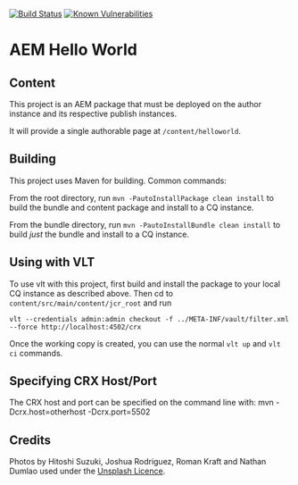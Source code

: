 [![Build Status](https://github.com/shinesolutions/aem-helloworld/workflows/CI/badge.svg)](https://github.com/shinesolutions/aem-helloworld/actions?query=workflow%3ACI)
[![Known Vulnerabilities](https://snyk.io/test/github/shinesolutions/aem-helloworld/badge.svg)](https://snyk.io/test/github/shinesolutions/aem-helloworld)

# AEM Hello World

## Content

This project is an AEM package that must be deployed on the author instance and its respective publish instances. 
 
 It will provide a single authorable page at `/content/helloworld`.

## Building

This project uses Maven for building. Common commands:

From the root directory, run ``mvn -PautoInstallPackage clean install`` to build the bundle and content package and install to a CQ instance.

From the bundle directory, run ``mvn -PautoInstallBundle clean install`` to build *just* the bundle and install to a CQ instance.

## Using with VLT

To use vlt with this project, first build and install the package to your local CQ instance as described above. Then cd to `content/src/main/content/jcr_root` and run

    vlt --credentials admin:admin checkout -f ../META-INF/vault/filter.xml --force http://localhost:4502/crx

Once the working copy is created, you can use the normal ``vlt up`` and ``vlt ci`` commands.

## Specifying CRX Host/Port

The CRX host and port can be specified on the command line with:
mvn -Dcrx.host=otherhost -Dcrx.port=5502 <goals>


## Credits

Photos by Hitoshi Suzuki, Joshua Rodriguez, Roman Kraft and Nathan Dumlao used under the [Unsplash Licence](https://unsplash.com/license).
